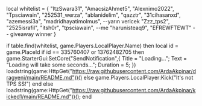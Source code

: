 local whitelist = {
    "ItzSwara31",
    "AmacsizAhmet5",
    "Alexnimo2022",
    "Tpsciawain", 
    "252531_werza",
    "ablanidelim",
    "qazztr",
    "31cihasanxd",
    "azemessi3a",
    "madridhayatimolmus", --yarın vericek
    "Zzz_tps2",
    "2525israfil",
    "itsh0r",
    "tpsciawain", --me
    "harunisteaq9", 
    "EFREWFTEWT" -- giveaway winner
}

if table.find(whitelist, game.Players.LocalPlayer.Name) then
        local id = game.PlaceId
if id == 335760407 or 13762482705 then
game.StarterGui:SetCore("SendNotification",{
			Title = "Loading...";
			Text = "Loading will take some seconds...";
			Duration = 5;
})
    loadstring(game:HttpGet("https://raw.githubusercontent.com/ArdaAkpinar/dragyeni/main/README.md"))()
else
    game.Players.LocalPlayer:Kick("It's not TPS SS!")
end
else
    loadstring(game:HttpGet("https://raw.githubusercontent.com/ArdaAkpinar/kicked1/main/README.md"))();
end
